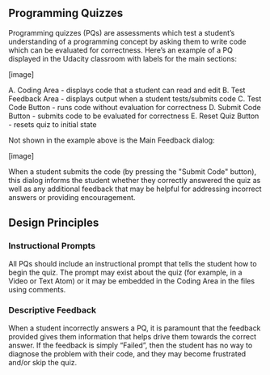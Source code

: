 ## Programming Quizzes

Programming quizzes (PQs) are assessments which test a student’s understanding of a programming concept by asking them to write code which can be evaluated for correctness. Here’s an example of a PQ displayed in the Udacity classroom with labels for the main sections:

[image]

A. Coding Area - displays code that a student can read and edit
B. Test Feedback Area - displays output when a student tests/submits code
C. Test Code Button - runs code without evaluation for correctness
D. Submit Code Button - submits code to be evaluated for correctness
E. Reset Quiz Button - resets quiz to initial state

Not shown in the example above is the Main Feedback dialog:

[image]

When a student submits the code (by pressing the "Submit Code" button), this dialog informs the student whether they correctly answered the quiz as well as any additional feedback that may be helpful for addressing incorrect answers or providing encouragement.

## Design Principles

### Instructional Prompts

All PQs should include an instructional prompt that tells the student how to begin the quiz. The prompt may exist about the quiz (for example, in a Video or Text Atom) or it may be embedded in the Coding Area in the files using comments.

### Descriptive Feedback

When a student incorrectly answers a PQ, it is paramount that the feedback provided gives them information that helps drive them towards the correct answer. If the feedback is simply “Failed”, then the student has no way to diagnose the problem with their code, and they may become frustrated and/or skip the quiz.
